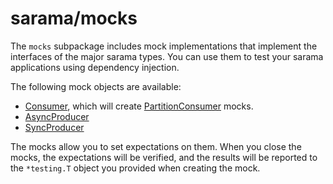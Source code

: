 # sarama/mocks

The `mocks` subpackage includes mock implementations that implement the interfaces of the major sarama types.
You can use them to test your sarama applications using dependency injection.

The following mock objects are available:

- [Consumer](https://pkg.go.dev/github.com/k-streamer/sarama/mocks#Consumer), which will create [PartitionConsumer](https://pkg.go.dev/github.com/IBM/sarama/mocks#PartitionConsumer) mocks.
- [AsyncProducer](https://pkg.go.dev/github.com/k-streamer/sarama/mocks#AsyncProducer)
- [SyncProducer](https://pkg.go.dev/github.com/k-streamer/sarama/mocks#SyncProducer)

The mocks allow you to set expectations on them. When you close the mocks, the expectations will be verified,
and the results will be reported to the `*testing.T` object you provided when creating the mock.
